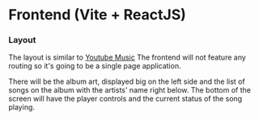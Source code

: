 # Frontend (Vite + ReactJS)

### Layout

The layout is similar to [Youtube Music](https://music.youtube.com)
The frontend will not feature any routing so it's going to be a single page application.

There will be the album art, displayed big on the left side and the list of songs on the album with the artists' name right below.
The bottom of the screen will have the player controls and the current status of the song playing.
